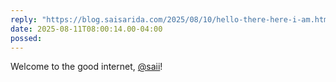 ```yaml
---
reply: "https://blog.saisarida.com/2025/08/10/hello-there-here-i-am.html"
date: 2025-08-11T08:00:14.00-04:00
possed: 
---
```


Welcome to the good internet, <a href="https://micro.one/saii">@saii</a>!